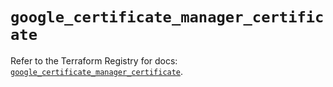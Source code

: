 # `google_certificate_manager_certificate`

Refer to the Terraform Registry for docs: [`google_certificate_manager_certificate`](https://registry.terraform.io/providers/hashicorp/google/6.12.0/docs/resources/certificate_manager_certificate).
